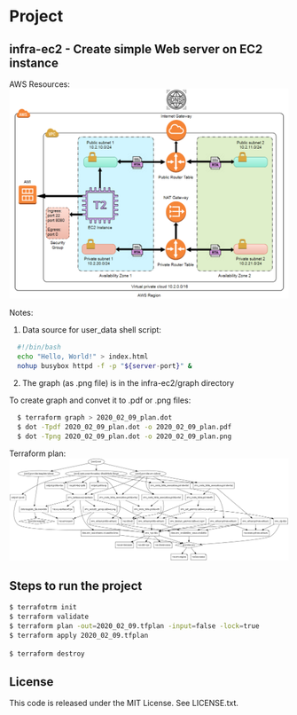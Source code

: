 # Project #

## infra-ec2 - Create simple Web server on EC2 instance ##

AWS Resources: 
![alt text](https://github.com/serg239/terraform/blob/master/aws/infra-ec2/graph/infra-ec2.png "AWS Resources")

Notes:
1. Data source for user_data shell script:
```bash  
  #!/bin/bash
  echo "Hello, World!" > index.html
  nohup busybox httpd -f -p "${server-port}" &
```

2. The graph (as .png file) is in the infra-ec2/graph directory

To create graph and convet it to .pdf or .png files:
```bash
  $ terraform graph > 2020_02_09_plan.dot
  $ dot -Tpdf 2020_02_09_plan.dot -o 2020_02_09_plan.pdf
  $ dot -Tpng 2020_02_09_plan.dot -o 2020_02_09_plan.png
```  

Terraform plan: 
![alt text](https://github.com/serg239/terraform/blob/master/aws/infra-ec2/graph/2020_02_09_plan.png "Terraform Plan")

## Steps to run the project ##

```bash
$ terrafotrm init
$ terraform validate
$ terraform plan -out=2020_02_09.tfplan -input=false -lock=true
$ terraform apply 2020_02_09.tfplan

$ terraform destroy
```

## License

This code is released under the MIT License. See LICENSE.txt.

